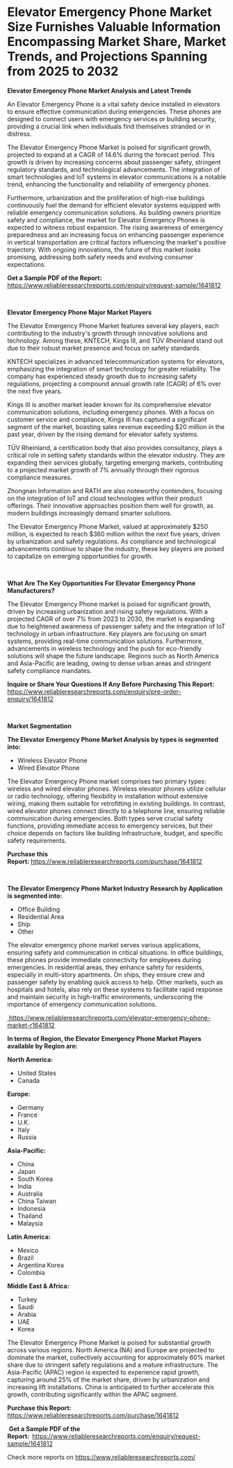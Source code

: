 <p><h1>Elevator Emergency Phone Market Size Furnishes Valuable Information Encompassing Market Share, Market Trends, and Projections Spanning from 2025 to 2032</h1></p><p><strong>Elevator Emergency Phone Market Analysis and Latest Trends</strong></p>
<p><p>An Elevator Emergency Phone is a vital safety device installed in elevators to ensure effective communication during emergencies. These phones are designed to connect users with emergency services or building security, providing a crucial link when individuals find themselves stranded or in distress.</p><p>The Elevator Emergency Phone Market is poised for significant growth, projected to expand at a CAGR of 14.6% during the forecast period. This growth is driven by increasing concerns about passenger safety, stringent regulatory standards, and technological advancements. The integration of smart technologies and IoT systems in elevator communications is a notable trend, enhancing the functionality and reliability of emergency phones.</p><p>Furthermore, urbanization and the proliferation of high-rise buildings continuously fuel the demand for efficient elevator systems equipped with reliable emergency communication solutions. As building owners prioritize safety and compliance, the market for Elevator Emergency Phones is expected to witness robust expansion. The rising awareness of emergency preparedness and an increasing focus on enhancing passenger experience in vertical transportation are critical factors influencing the market's positive trajectory. With ongoing innovations, the future of this market looks promising, addressing both safety needs and evolving consumer expectations.</p></p>
<p><strong>Get a Sample PDF of the Report:&nbsp;</strong> <a href="https://www.reliableresearchreports.com/enquiry/request-sample/1641812?utm_campaign=3084&utm_medium=2&utm_source=Github&utm_content=ia&utm_term=08042025&utm_id=elevator-emergency-phone">https://www.reliableresearchreports.com/enquiry/request-sample/1641812</a></p>
<p>&nbsp;</p>
<p><strong>Elevator Emergency Phone Major Market Players</strong></p>
<p><p>The Elevator Emergency Phone Market features several key players, each contributing to the industry's growth through innovative solutions and technology. Among these, KNTECH, Kings III, and TÜV Rheinland stand out due to their robust market presence and focus on safety standards.</p><p>KNTECH specializes in advanced telecommunication systems for elevators, emphasizing the integration of smart technology for greater reliability. The company has experienced steady growth due to increasing safety regulations, projecting a compound annual growth rate (CAGR) of 6% over the next five years. </p><p>Kings III is another market leader known for its comprehensive elevator communication solutions, including emergency phones. With a focus on customer service and compliance, Kings III has captured a significant segment of the market, boasting sales revenue exceeding $20 million in the past year, driven by the rising demand for elevator safety systems.</p><p>TÜV Rheinland, a certification body that also provides consultancy, plays a critical role in setting safety standards within the elevator industry. They are expanding their services globally, targeting emerging markets, contributing to a projected market growth of 7% annually through their rigorous compliance measures.</p><p>Zhongnan Information and RATH are also noteworthy contenders, focusing on the integration of IoT and cloud technologies within their product offerings. Their innovative approaches position them well for growth, as modern buildings increasingly demand smarter solutions.</p><p>The Elevator Emergency Phone Market, valued at approximately $250 million, is expected to reach $360 million within the next five years, driven by urbanization and safety regulations. As compliance and technological advancements continue to shape the industry, these key players are poised to capitalize on emerging opportunities for growth.</p></p>
<p>&nbsp;</p>
<p><strong>What Are The Key Opportunities For Elevator Emergency Phone Manufacturers?</strong></p>
<p><p>The Elevator Emergency Phone market is poised for significant growth, driven by increasing urbanization and rising safety regulations. With a projected CAGR of over 7% from 2023 to 2030, the market is expanding due to heightened awareness of passenger safety and the integration of IoT technology in urban infrastructure. Key players are focusing on smart systems, providing real-time communication solutions. Furthermore, advancements in wireless technology and the push for eco-friendly solutions will shape the future landscape. Regions such as North America and Asia-Pacific are leading, owing to dense urban areas and stringent safety compliance mandates.</p></p>
<p><strong>Inquire or Share Your Questions If Any Before Purchasing This Report:</strong> <a href="https://www.reliableresearchreports.com/enquiry/pre-order-enquiry/1641812?utm_campaign=3084&utm_medium=2&utm_source=Github&utm_content=ia&utm_term=08042025&utm_id=elevator-emergency-phone">https://www.reliableresearchreports.com/enquiry/pre-order-enquiry/1641812</a></p>
<p>&nbsp;</p>
<p><strong>Market Segmentation</strong></p>
<p><strong>The Elevator Emergency Phone Market Analysis by types is segmented into:</strong></p>
<p><ul><li>Wireless Elevator Phone</li><li>Wired Elevator Phone</li></ul></p>
<p><p>The Elevator Emergency Phone market comprises two primary types: wireless and wired elevator phones. Wireless elevator phones utilize cellular or radio technology, offering flexibility in installation without extensive wiring, making them suitable for retrofitting in existing buildings. In contrast, wired elevator phones connect directly to a telephone line, ensuring reliable communication during emergencies. Both types serve crucial safety functions, providing immediate access to emergency services, but their choice depends on factors like building infrastructure, budget, and specific safety requirements.</p></p>
<p><strong>Purchase this Report:&nbsp;</strong><a href="https://www.reliableresearchreports.com/purchase/1641812?utm_campaign=3084&utm_medium=2&utm_source=Github&utm_content=ia&utm_term=08042025&utm_id=elevator-emergency-phone">https://www.reliableresearchreports.com/purchase/1641812</a></p>
<p>&nbsp;</p>
<p><strong>The Elevator Emergency Phone Market Industry Research by Application is segmented into:</strong></p>
<p><ul><li>Office Building</li><li>Residential Area</li><li>Ship</li><li>Other</li></ul></p>
<p><p>The elevator emergency phone market serves various applications, ensuring safety and communication in critical situations. In office buildings, these phones provide immediate connectivity for employees during emergencies. In residential areas, they enhance safety for residents, especially in multi-story apartments. On ships, they ensure crew and passenger safety by enabling quick access to help. Other markets, such as hospitals and hotels, also rely on these systems to facilitate rapid response and maintain security in high-traffic environments, underscoring the importance of emergency communication solutions.</p></p>
<p><a href="https://www.reliableresearchreports.com/elevator-emergency-phone-market-r1641812?utm_campaign=3084&utm_medium=2&utm_source=Github&utm_content=ia&utm_term=08042025&utm_id=elevator-emergency-phone">&nbsp;https://www.reliableresearchreports.com/elevator-emergency-phone-market-r1641812</a></p>
<p><strong>In terms of Region, the Elevator Emergency Phone Market Players available by Region are:</strong></p>
<p>
    <p> <strong> North America: </strong>
        <ul>
            <li>United States</li>
            <li>Canada</li>
        </ul>
        </p> 
    <p> <strong> Europe: </strong>
        <ul>
            <li>Germany</li>
            <li>France</li>
            <li>U.K.</li>
            <li>Italy</li>
            <li>Russia</li>
        </ul>
        </p> 
    <p> <strong> Asia-Pacific: </strong>
        <ul>
            <li>China</li>
            <li>Japan</li>
            <li>South Korea</li>
            <li>India</li>
            <li>Australia</li>
            <li>China Taiwan</li>
            <li>Indonesia</li>
            <li>Thailand</li>
            <li>Malaysia</li>
        </ul>
        </p> 
    <p> <strong> Latin America: </strong>
        <ul>
            <li>Mexico</li>
            <li>Brazil</li>
            <li>Argentina Korea</li>
            <li>Colombia</li>
        </ul>
        </p> 
    <p> <strong> Middle East & Africa: </strong>
        <ul>
            <li>Turkey</li>
            <li>Saudi</li>
            <li>Arabia</li>
            <li>UAE</li>
            <li>Korea</li>
        </ul>
    </p>
    </p>
<p><p>The Elevator Emergency Phone Market is poised for substantial growth across various regions. North America (NA) and Europe are projected to dominate the market, collectively accounting for approximately 60% market share due to stringent safety regulations and a mature infrastructure. The Asia-Pacific (APAC) region is expected to experience rapid growth, capturing around 25% of the market share, driven by urbanization and increasing lift installations. China is anticipated to further accelerate this growth, contributing significantly within the APAC segment.</p></p>
<p><strong>Purchase this Report: </strong><a href="https://www.reliableresearchreports.com/purchase/1641812?utm_campaign=3084&utm_medium=2&utm_source=Github&utm_content=ia&utm_term=08042025&utm_id=elevator-emergency-phone">https://www.reliableresearchreports.com/purchase/1641812</a></p>
<p>&nbsp;<strong>Get a Sample PDF of the Report:&nbsp;&nbsp;</strong><a href="https://www.reliableresearchreports.com/enquiry/request-sample/1641812?utm_campaign=3084&utm_medium=2&utm_source=Github&utm_content=ia&utm_term=08042025&utm_id=elevator-emergency-phone">https://www.reliableresearchreports.com/enquiry/request-sample/1641812</a></p>
<p><strong></strong></p>
<p>Check more reports on <a href="https://www.reliableresearchreports.com/?utm_campaign=3084&utm_medium=2&utm_source=Github&utm_content=ia&utm_term=08042025&utm_id=elevator-emergency-phone">https://www.reliableresearchreports.com/</a></p>